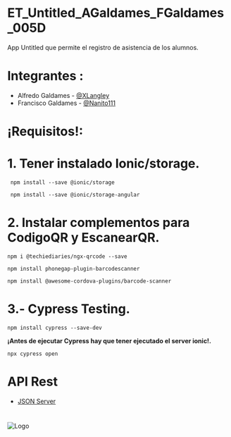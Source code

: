 # ET_Untitled_AGaldames_FGaldames_005D

  App Untitled que permite el registro de asistencia de los alumnos.

# Integrantes :

* Alfredo Galdames - [@XLangley](https://github.com/XLangley)
* Francisco Galdames - [@Nanito111](https://github.com/Nanito111)

# ¡Requisitos!:

# 1. Tener instalado Ionic/storage.

```
 npm install --save @ionic/storage
```

```
 npm install --save @ionic/storage-angular 
```

# 2. Instalar complementos para CodigoQR y EscanearQR.

```
npm i @techiediaries/ngx-qrcode --save
```

```
npm install phonegap-plugin-barcodescanner
```

```
npm install @awesome-cordova-plugins/barcode-scanner
```

# 3.- Cypress Testing.

```
npm install cypress --save-dev
```

**¡Antes de ejecutar Cypress hay que tener ejecutado el server ionic!.**

```
npx cypress open
```
# API Rest 
- [JSON Server](http://129.151.120.58:3000/)

# 

![Logo](https://i.imgur.com/LdNQIvH.png)
